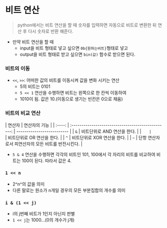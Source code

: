 # 비트 연산

> python에서는 비트 연산을 할 때 숫자를 입력하면 자동으로 비트로 변환한 뒤 연산 후 다시 숫자로 반환 해준다.

- 만약 비트 연산을 할 때
  - input을 비트 형태로 넣고 싶으면 `0b{원하는비트}`형태로 넣고
  - output을 비트 형태로 받고 싶으면 `bin(값)` 함수로 받으면 된다.

### 비트의 이동

- `<<`, `>>`: 어떠한 값의 비트를 이동시켜 값을 변화 시키는 연산
  - 5의 비트는 0101
  - `5 << 1` 연산을 수행하면 비트는 왼쪽으로 한 칸씩 이동하여
  - 1010이 됨. 값은 10.(이동으로 생기는 빈칸은 0으로 채움)

### 비트의 비교 연산

| 연산자 |                   연산자의 기능                    |
| :----: | :------------------------------------------------: | -------------------------- |
|  `&`   |            비트단위로 AND 연산을 한다.             |
|   `    |                         `                          | 비트단위로 OR 연산을 한다. |
|  `^`   |            비트단위로 XOR 연산을 한다.             |
|  `~`   | 단항 연산자로서 피연산자의 모든 비트를 반전시킨다. |

- `5 & 4` 연산을 수행하면 각각의 비트인 101, 100에서 각 자리의 비트를 비교하여 비트는 100이 된다. 따라서 값은 4.

### `1 << n`

- 2^n^의 값을 의미
- 다른 말로는 원소가 n개일 경우의 모든 부분집합의 개수를 의미

### `i & (1 << j)`

- i의 j번째 비트가 1인지 아닌지 판별
- `1 << j`는 1000...(0의 개수가 j개)
